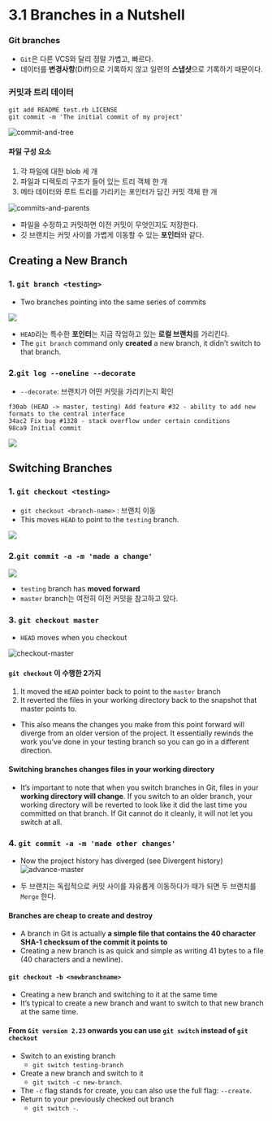 # 3.1 Branches in a Nutshell

### Git branches

- `Git`은 다른 VCS와 달리 정말 가볍고, 빠르다.
- 데이터를 **변경사항**(Diff)으로 기록하지 않고 일련의 **스냅샷**으로 기록하기 때문이다.

### 커밋과 트리 데이터

```
git add README test.rb LICENSE
git commit -m 'The initial commit of my project'
```

![commit-and-tree](https://user-images.githubusercontent.com/76730867/166092887-2421404b-bdf8-40a3-9375-5c891e4452e6.png)

#### 파일 구성 요소

1. 각 파일에 대한 blob 세 개
2. 파일과 디렉토리 구조가 들어 있는 트리 객체 한 개
3. 메타 데이터와 루트 트리를 가리키는 포인터가 담긴 커밋 객체 한 개

![commits-and-parents](https://user-images.githubusercontent.com/76730867/166092959-6fbaeefb-8608-409d-a011-167960464516.png)

- 파일을 수정하고 커밋하면 이전 커밋이 무엇인지도 저장한다.
- 깃 브랜치는 커밋 사이를 가볍게 이동할 수 있는 **포인터**와 같다.

## Creating a New Branch

### 1. `git branch <testing>`

- Two branches pointing into the same series of commits

![](https://user-images.githubusercontent.com/76730867/165659341-e1910345-6766-42c7-bac0-401103421974.png)

- `HEAD`라는 특수한 **포인터**는 지금 작업하고 있는 **로컬 브랜치**를 가리킨다.
- The `git branch` command only **created** a new branch, it didn’t switch to that branch.

### 2.`git log --oneline --decorate`

- `--decorate`: 브랜치가 어떤 커밋을 가리키는지 확인

```
f30ab (HEAD -> master, testing) Add feature #32 - ability to add new formats to the central interface
34ac2 Fix bug #1328 - stack overflow under certain conditions
98ca9 Initial commit
```

![](https://user-images.githubusercontent.com/76730867/165659698-6d12947e-051d-40e4-8d36-a33a69183258.png)

## Switching Branches

### 1. `git checkout <testing>`

- `git checkout <branch-name>` : 브랜치 이동
- This moves `HEAD` to point to the `testing` branch.

![](https://user-images.githubusercontent.com/76730867/165660027-fc741d48-040a-4870-965d-51804237544d.png)

### 2.`git commit -a -m 'made a change'`

![](https://user-images.githubusercontent.com/76730867/165661808-c3c52c71-87a4-4b68-a9ec-edbaf3e7f01f.png)

- `testing` branch has **moved forward**
- `master` branch는 여전히 이전 커밋을 참고하고 있다.

### 3. `git checkout master`

- `HEAD` moves when you checkout

![checkout-master](https://user-images.githubusercontent.com/76730867/165662260-fb8b241f-d3b6-406e-9a82-814cf50dece5.png)

#### `git checkout` 이 수행한 2가지

1. It moved the `HEAD` pointer back to point to the `master` branch
2. It reverted the files in your working directory back to the snapshot that master points to.

- This also means the changes you make from this point forward will diverge from an older version of the project. It essentially rewinds the work you’ve done in your testing branch so you can go in a different direction.

#### Switching branches changes files in your working directory

- It’s important to note that when you switch branches in Git, files in your **working directory will change**. If you switch to an older branch, your working directory will be reverted to look like it did the last time you committed on that branch. If Git cannot do it cleanly, it will not let you switch at all.

### 4. `git commit -a -m 'made other changes'`

- Now the project history has diverged (see Divergent history)
  ![advance-master](https://user-images.githubusercontent.com/76730867/165663026-9ae0af93-bde2-442b-a1f8-b2cc7d52f467.png)

- 두 브랜치는 독립적으로 커밋 사이를 자유롭게 이동하다가 때가 되면 두 브랜치를 `Merge` 한다.

#### Branches are cheap to create and destroy

- A branch in Git is actually **a simple file that contains the 40 character SHA-1 checksum of the commit it points to**
- Creating a new branch is as quick and simple as writing 41 bytes to a file (40 characters and a newline).

#### `git checkout -b <newbranchname>`

- Creating a new branch and switching to it at the same time
- It’s typical to create a new branch and want to switch to that new branch at the same time.

#### From `Git version 2.23` onwards you can use `git switch` instead of `git checkout`

- Switch to an existing branch
  - `git switch testing-branch`
- Create a new branch and switch to it
  - `git switch -c new-branch`.
- The `-c` flag stands for create, you can also use the full flag: `--create`.
- Return to your previously checked out branch
  - `git switch -`.
